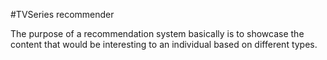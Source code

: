 #TVSeries recommender

The purpose of a recommendation system basically is to showcase the content that would be interesting to an individual based on different types.
